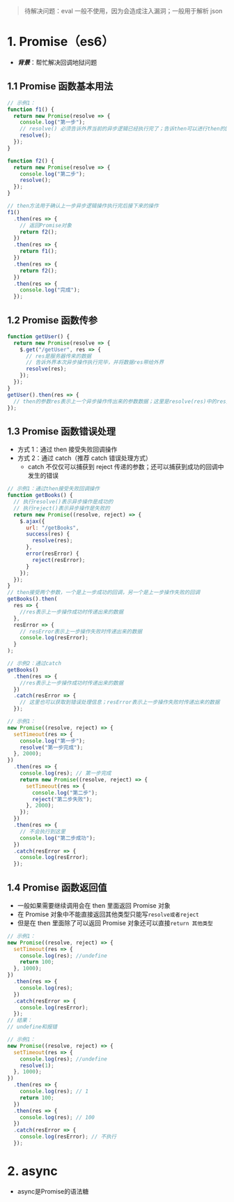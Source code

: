 > 待解决问题：eval 一般不使用，因为会造成注入漏洞；一般用于解析 json

# 1. Promise（es6）

- **_背景_**：帮忙解决回调地狱问题

## 1.1 Promise 函数基本用法

```js
// 示例1：
function f1() {
  return new Promise(resolve => {
    console.log("第一步");
    // resolve() 必须告诉外界当前的异步逻辑已经执行完了；告诉then可以进行then的回调操作了
    resolve();
  });
}

function f2() {
  return new Promise(resolve => {
    console.log("第二步");
    resolve();
  });
}

// then方法用于确认上一步异步逻辑操作执行完后接下来的操作
f1()
  .then(res => {
    // 返回Promise对象
    return f2();
  })
  .then(res => {
    return f1();
  })
  .then(res => {
    return f2();
  })
  .then(res => {
    console.log("完成");
  });
```

## 1.2 Promise 函数传参

```js
function getUser() {
  return new Promise(resolve => {
    $.get("/getUser", res => {
      // res是服务器传来的数据
      // 告诉外界本次异步操作执行完毕，并将数据res带给外界
      resolve(res);
    });
  });
}
getUser().then(res => {
  // then的参数res表示上一个异步操作传出来的参数数据；这里是resolve(res)中的res数据
});
```

## 1.3 Promise 函数错误处理

- 方式 1：通过 then 接受失败回调操作
- 方式 2：通过 catch（推荐 catch 错误处理方式）
  - catch 不仅仅可以捕获到 reject 传递的参数；还可以捕获到成功的回调中发生的错误

```js
// 示例1：通过then接受失败回调操作
function getBooks() {
  // 执行resolve()表示异步操作是成功的
  // 执行reject()表示异步操作是失败的
  return new Promise((resolve, reject) => {
    $.ajax({
      url: "/getBooks",
      success(res) {
        resolve(res);
      },
      error(resError) {
        reject(resError);
      }
    });
  });
}
// then接受两个参数，一个是上一步成功的回调，另一个是上一步操作失败的回调
getBooks().then(
  res => {
    //res表示上一步操作成功时传递出来的数据
  },
  resError => {
    // resError表示上一步操作失败时传递出来的数据
    console.log(resError);
  }
);

// 示例2：通过catch
getBooks()
  .then(res => {
    //res表示上一步操作成功时传递出来的数据
  })
  .catch(resError => {
    // 这里也可以获取到错误处理信息；resError表示上一步操作失败时传递出来的数据
  });
```

```js
// 示例1：
new Promise((resolve, reject) => {
  setTimeout(res => {
    console.log("第一步");
    resolve("第一步完成");
  }, 2000);
})
  .then(res => {
    console.log(res); // 第一步完成
    return new Promise((resolve, reject) => {
      setTimeout(res => {
        console.log("第二步");
        reject("第二步失败");
      }, 2000);
    });
  })
  .then(res => {
    // 不会执行到这里
    console.log("第二步成功");
  })
  .catch(resError => {
    console.log(resError);
  });
```

## 1.4 Promise 函数返回值

- 一般如果需要继续调用会在 then 里面返回 Promise 对象
- 在 Promise 对象中不能直接返回其他类型只能写`resolve或者reject`
- 但是在 then 里面除了可以返回 Promise 对象还可以直接`return 其他类型`

```js
// 示例1：
new Promise((resolve, reject) => {
  setTimeout(res => {
    console.log(res); //undefine
    return 100;
  }, 1000);
})
  .then(res => {
    console.log(res);
  })
  .catch(resError => {
    console.log(resError);
  });
// 结果：
// undefine和报错
```

```js
// 示例1：
new Promise((resolve, reject) => {
  setTimeout(res => {
    console.log(res); //undefine
    resolve(1);
  }, 1000);
})
  .then(res => {
    console.log(res); // 1
    return 100;
  })
  .then(res => {
    console.log(res); // 100
  })
  .catch(resError => {
    console.log(resError); // 不执行
  });
```

# 2. async
+ async是Promise的语法糖
```js

```
